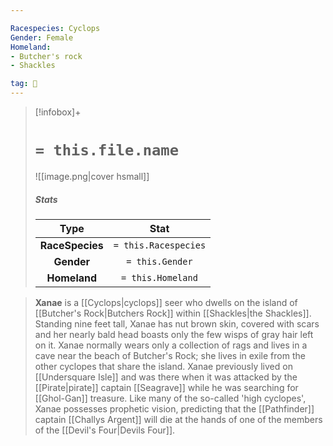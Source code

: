 ```yaml
---

Racespecies: Cyclops
Gender: Female
Homeland:
- Butcher's rock
- Shackles

tag: 👤️
---
```


> [!infobox]+
> #  `= this.file.name`
> ![[image.png|cover hsmall]]
> ##### Stats
> Type | Stat |
> :---: |:---:|
> **RaceSpecies** | `= this.Racespecies` |
> **Gender** | `= this.Gender` |
> **Homeland** | `= this.Homeland` |



> **Xanae** is a [[Cyclops|cyclops]] seer who dwells on the island of [[Butcher's Rock|Butchers Rock]] within [[Shackles|the Shackles]]. Standing nine feet tall, Xanae has nut brown skin, covered with scars and her nearly bald head boasts only the few wisps of gray hair left on it. Xanae normally wears only a collection of rags and lives in a cave near the beach of Butcher's Rock; she lives in exile from the other cyclopes that share the island. Xanae previously lived on [[Undersquare Isle]] and was there when it was attacked by the [[Pirate|pirate]] captain [[Seagrave]] while he was searching for [[Ghol-Gan]] treasure. Like many of the so-called 'high cyclopes', Xanae possesses prophetic vision, predicting that the [[Pathfinder]] captain [[Challys Argent]] will die at the hands of one of the members of the [[Devil's Four|Devils Four]].







